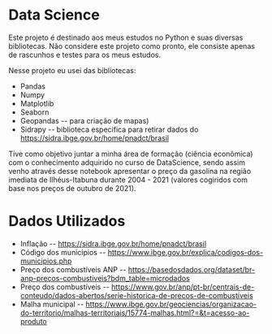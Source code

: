 <h1> Data Science </h1>

Este projeto é destinado aos meus estudos no Python e suas diversas bibliotecas. Não considere este projeto como pronto, 
ele consiste apenas de rascunhos e testes para os meus estudos.

Nesse projeto eu usei das bibliotecas: 

+ Pandas
+ Numpy
+ Matplotlib
+ Seaborn
+ Geopandas -- para criação de mapas)
+ Sidrapy -- biblioteca especifica para retirar dados do https://sidra.ibge.gov.br/home/pnadct/brasil

Tive como objetivo juntar a minha área de formação (ciência econômica) com o conhecimento adquirido no curso de DataScience, sendo assim
venho através desse notebook apresentar o preço da gasolina na região imediata de Ilhéus-Itabuna durante 2004 - 2021 (valores cogiridos 
com base nos preços de outubro de 2021).

<h1> Dados Utilizados </h1>

+ Inflação -- https://sidra.ibge.gov.br/home/pnadct/brasil
+ Código dos municipios -- https://www.ibge.gov.br/explica/codigos-dos-municipios.php
+ Preço dos combustíveis ANP -- https://basedosdados.org/dataset/br-anp-precos-combustiveis?bdm_table=microdados
+ Preço dos combustíveis -- https://www.gov.br/anp/pt-br/centrais-de-conteudo/dados-abertos/serie-historica-de-precos-de-combustiveis
+ Malha municipal -- https://www.ibge.gov.br/geociencias/organizacao-do-territorio/malhas-territoriais/15774-malhas.html?=&t=acesso-ao-produto
